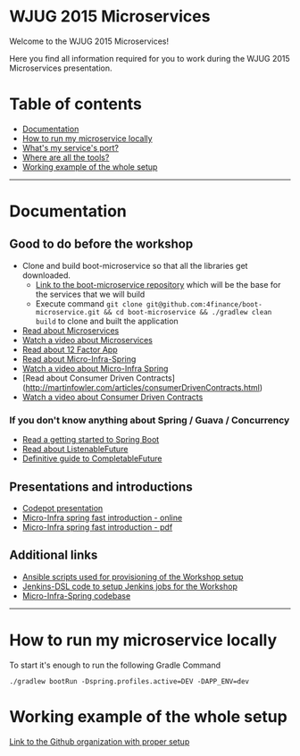 WJUG 2015 Microservices
=====================

Welcome to the WJUG 2015 Microservices!

Here you find all information required for you to work during the WJUG 2015 Microservices presentation.

# Table of contents

- [Documentation](#documentation)
- [How to run my microservice locally](#how-to-run-my-microservice-locally)
- [What's my service's port?](#ports)
- [Where are all the tools?](#tools)
- [Working example of the whole setup](#working)

---

# <a name="documentation"/></a> Documentation

## Good to do before the workshop

- Clone and build boot-microservice so that all the libraries get downloaded. 
    - [Link to the boot-microservice repository](https://github.com/4finance/boot-microservice) which will be the base for the services that we will build 
    - Execute command `git clone git@github.com:4finance/boot-microservice.git && cd boot-microservice && ./gradlew clean build` to clone and built the application 
- [Read about Microservices](http://martinfowler.com/articles/microservices.html)
- [Watch a video about Microservices](https://www.youtube.com/watch?v=wgdBVIX9ifA)
- [Read about 12 Factor App](http://12factor.net/)
- [Read about Micro-Infra-Spring](https://github.com/4finance/micro-infra-spring/wiki)
- [Watch a video about Micro-Infra Spring](https://www.youtube.com/watch?v=D6V49K_Yb8g)
- [Read about Consumer Driven Contracts] (http://martinfowler.com/articles/consumerDrivenContracts.html)
- [Watch a video about Consumer Driven Contracts](https://vimeo.com/130779882)

### If you don't know anything about Spring / Guava / Concurrency

- [Read a getting started to Spring Boot](https://spring.io/guides/gs/spring-boot/)
- [Read about ListenableFuture](https://code.google.com/p/guava-libraries/wiki/ListenableFutureExplained)
- [Definitive guide to CompletableFuture](http://www.nurkiewicz.com/2013/05/java-8-definitive-guide-to.html)

## Presentations and introductions

- [Codepot presentation](https://docs.google.com/presentation/d/1ZSMaZJrvurvH3-EKuI2DXifKenPVp2xq80uzJvr7yzs/edit?usp=sharing)
- [Micro-Infra spring fast introduction - online](https://docs.google.com/presentation/d/1xbdOWYvuGKnp-_1wGz-bZTobEbCePRr062YUnx4jTQg/edit?usp=sharing)
- [Micro-Infra spring fast introduction - pdf](resources/Microservices_Codepot.pdf)

## Additional links

- [Ansible scripts used for provisioning of the Workshop setup](https://github.com/microservice-hackathon/infrastructure)
- [Jenkins-DSL code to setup Jenkins jobs for the Workshop](https://github.com/microservice-hackathon/jenkins/tree/2015-08-codepot-offline)
- [Micro-Infra-Spring codebase](https://github.com/4finance/micro-infra-spring)

---

# <a href="how-to-run-my-microservice-locally"></a> How to run my microservice locally

To start it's enough to run the following Gradle Command

```
./gradlew bootRun -Dspring.profiles.active=DEV -DAPP_ENV=dev
```

#  <a name="working"/></a> Working example of the whole setup

[Link to the Github organization with proper setup](https://github.com/uservices-hackathon)


